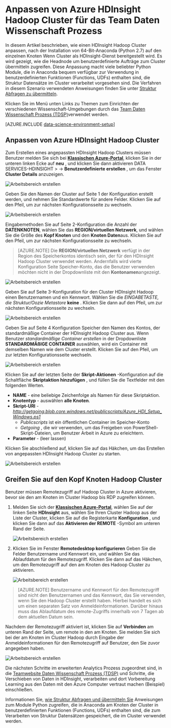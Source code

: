 <properties 
    pageTitle="Hadoop Cluster für das Team Daten Wissenschaft Prozess anpassen | Microsoft Azure" 
    description="Beliebte Python Module in benutzerdefinierten Azure HDInsight Hadoop Cluster zur Verfügung gestellt."
    services="machine-learning" 
    documentationCenter="" 
    authors="bradsev" 
    manager="jhubbard" 
    editor="cgronlun"  />

<tags 
    ms.service="machine-learning" 
    ms.workload="data-services" 
    ms.tgt_pltfrm="na" 
    ms.devlang="na" 
    ms.topic="article" 
    ms.date="09/19/2016" 
    ms.author="hangzh;bradsev" />

# <a name="customize-azure-hdinsight-hadoop-clusters-for-the-team-data-science-process"></a>Anpassen von Azure HDInsight Hadoop Cluster für das Team Daten Wissenschaft Prozess 

In diesem Artikel beschrieben, wie einen HDInsight Hadoop Cluster anpassen, nach der Installation von 64-Bit-Anaconda (Python 2.7) auf den einzelnen Knoten Wenn Cluster als HDInsight-Dienst bereitgestellt wird. Es wird gezeigt, wie die Headnode um benutzerdefinierte Aufträge zum Cluster übermitteln zugreifen. Diese Anpassung macht viele beliebter Python Module, die in Anaconda bequem verfügbar zur Verwendung in benutzerdefinierten Funktionen (Functions, UDFs) enthalten sind, die Struktur Datensätze im Cluster verarbeitet vorgesehen sind. Die Verfahren in diesem Szenario verwendeten Anweisungen finden Sie unter [Struktur Abfragen zu übermitteln](machine-learning-data-science-move-hive-tables.md#submit).

Klicken Sie im Menü unten Links zu Themen zum Einrichten der verschiedenen Wissenschaft-Umgebungen durch das [Team Daten Wissenschaft Prozess (TDSP)](data-science-process-overview.md)verwendet werden.

[AZURE.INCLUDE [data-science-environment-setup](../../includes/cap-setup-environments.md)]


## <a name="a-namecustomizeacustomize-azure-hdinsight-hadoop-cluster"></a><a name="customize"></a>Anpassen von Azure HDInsight Hadoop Cluster

Zum Erstellen eines angepassten HDInsight Hadoop Clusters müssen Benutzer melden Sie sich bei [**Klassischen Azure-Portal**](https://manage.windowsazure.com/), klicken Sie in der unteren linken Ecke auf **neu** , und klicken Sie dann aktivieren DATA SERVICES-HDINSIGHT > -> **Benutzerdefinierte erstellen** , um das Fenster **Cluster Details** anzuzeigen. 

![Arbeitsbereich erstellen](./media/machine-learning-data-science-customize-hadoop-cluster/customize-cluster-img1.png)

Geben Sie den Namen der Cluster auf Seite 1 der Konfiguration erstellt werden, und nehmen Sie Standardwerte für andere Felder. Klicken Sie auf den Pfeil, um zur nächsten Konfigurationsseite zu wechseln. 

![Arbeitsbereich erstellen](./media/machine-learning-data-science-customize-hadoop-cluster/customize-cluster-img1.png)

Eingabemethoden Sie auf Seite 2-Konfiguration die Anzahl der **DATENKNOTEN**, wählen Sie das **REGION/virtuellen Netzwerk**, und wählen Sie die Größe des **Kopf Knoten** und den **Knoten Daten**aus. Klicken Sie auf den Pfeil, um zur nächsten Konfigurationsseite zu wechseln.

>[AZURE.NOTE] Die **REGION/virtuellen Netzwerk** verfügt in der Region des Speicherkontos identisch sein, der für den HDInsight Hadoop Cluster verwendet werden. Andernfalls wird vierte Konfiguration Seite Speicher-Konto, das die Benutzer verwenden möchten nicht in der Dropdownliste mit den **Kontonamen**angezeigt.

![Arbeitsbereich erstellen](./media/machine-learning-data-science-customize-hadoop-cluster/customize-cluster-img3.png)

Geben Sie auf Seite 3-Konfiguration für den Cluster HDInsight Hadoop einen Benutzernamen und ein Kennwort. Wählen Sie die _EINGABETASTE, die Struktur/Oozie Metastore_ **keine** . Klicken Sie dann auf den Pfeil, um zur nächsten Konfigurationsseite zu wechseln. 

![Arbeitsbereich erstellen](./media/machine-learning-data-science-customize-hadoop-cluster/customize-cluster-img4.png)

Geben Sie auf Seite 4 Konfiguration Speicher den Namen des Kontos, der standardmäßige Container der HDInsight Hadoop Cluster aus. Wenn Benutzer _standardmäßige Container erstellen_ in der Dropdownliste **STANDARDMÄßIGE CONTAINER** auswählen, wird ein Container mit demselben Namen wie dem Cluster erstellt. Klicken Sie auf den Pfeil, um zur letzten Konfigurationsseite wechseln.

![Arbeitsbereich erstellen](./media/machine-learning-data-science-customize-hadoop-cluster/customize-cluster-img5.png)

Klicken Sie auf der letzten Seite der **Skript-Aktionen** -Konfiguration auf die Schaltfläche **Skriptaktion hinzufügen** , und füllen Sie die Textfelder mit den folgenden Werten.
 
* **NAME** - eine beliebige Zeichenfolge als Namen für diese Skriptaktion. 
* **Knotentyp** - auswählen **alle Knoten**. 
* **Skript-URI** - *http://getgoing.blob.core.windows.net/publicscripts/Azure_HDI_Setup_Windows.ps1* 
    * *Publicscripts* ist ein öffentlichen Container im Speicher-Konto 
    * *Getgoing* , die wir verwenden, um das Freigeben von PowerShell-Skript-Dateien, um Benutzer Arbeit in Azure zu erleichtern. 
* **Parameter** - (leer lassen)

Klicken Sie abschließend auf, klicken Sie auf das Häkchen, um das Erstellen von angepassten HDInsight Hadoop Cluster zu starten. 

![Arbeitsbereich erstellen](./media/machine-learning-data-science-customize-hadoop-cluster/script-actions.png)

## <a name="a-nameheadnodea-access-the-head-node-of-hadoop-cluster"></a><a name="headnode"></a>Greifen Sie auf den Kopf Knoten Hadoop Cluster

Benutzer müssen Remotezugriff auf Hadoop Cluster in Azure aktivieren, bevor sie den am Knoten im Cluster Hadoop bis RDP zugreifen können. 

1. Melden Sie sich der [**Klassischen Azure-Portal**](https://manage.windowsazure.com/), wählen Sie auf der linken Seite **HDInsight** aus, wählen Sie Ihren Cluster Hadoop aus der Liste der Cluster, klicken Sie auf die Registerkarte **Konfiguration** , und klicken Sie dann auf das **Aktivieren der REMOTE** -Symbol am unteren Rand der Seite.
    
    ![Arbeitsbereich erstellen](./media/machine-learning-data-science-customize-hadoop-cluster/enable-remote-access-1.png)

2. Klicken Sie im Fenster **Remotedesktop konfigurieren** Geben Sie die Felder Benutzername und Kennwort ein, und wählen Sie das Ablaufdatum für den Remotezugriff. Klicken Sie dann auf das Häkchen, um den Remotezugriff auf den am Knoten des Hadoop Cluster zu aktivieren.

    ![Arbeitsbereich erstellen](./media/machine-learning-data-science-customize-hadoop-cluster/enable-remote-access-2.png)
    
>[AZURE.NOTE] Benutzername und Kennwort für den Remotezugriff sind nicht den Benutzernamen und das Kennwort, das Sie verwenden, wenn Sie den Hadoop Cluster erstellt haben. Hierbei handelt es sich um einen separaten Satz von Anmeldeinformationen. Darüber hinaus muss das Ablaufdatum des remote-Zugriffs innerhalb von 7 Tagen ab dem aktuellen Datum sein.

Nachdem der Remotezugriff aktiviert ist, klicken Sie auf **Verbinden** am unteren Rand der Seite, um remote in den am Knoten. Sie melden Sie sich bei der am Knoten im Cluster Hadoop durch Eingabe der Anmeldeinformationen für den Remotezugriff auf Benutzer, den Sie zuvor angegeben haben.

![Arbeitsbereich erstellen](./media/machine-learning-data-science-customize-hadoop-cluster/enable-remote-access-3.png)

Die nächsten Schritte im erweiterten Analytics Prozess zugeordnet sind, in die [Teamwebsite Daten Wissenschaft Prozess (TDSP)](https://azure.microsoft.com/documentation/learning-paths/cortana-analytics-process/) und Schritte, die Verschieben von Daten in HDInsight, verarbeiten und dort Vorbereitung Learning aus den Daten mit den Azure Computer vertraut machen (Beispiel) einschließen.

Informationen Sie, [wie Struktur Abfragen und übermitteln Sie](machine-learning-data-science-move-hive-tables.md#submit) Anweisungen zum Module Python zugreifen, die in Anaconda am Knoten der Cluster in benutzerdefinierten Funktionen (Functions, UDFs) enthalten sind, die zum Verarbeiten von Struktur Datensätzen gespeichert, die im Cluster verwendet werden.

 
